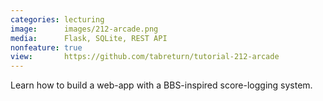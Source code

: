 ```yaml
---
categories: lecturing
image:      images/212-arcade.png
media:      Flask, SQLite, REST API
nonfeature: true
view:       https://github.com/tabreturn/tutorial-212-arcade
---
```


Learn how to build a web-app with a BBS-inspired score-logging system.
